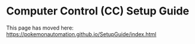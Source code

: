 # Computer Control (CC) Setup Guide

This page has moved here: https://pokemonautomation.github.io/SetupGuide/index.html








